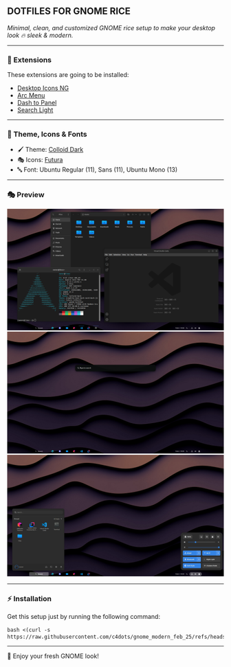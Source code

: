 ## DOTFILES FOR GNOME RICE
_Minimal, clean, and customized GNOME rice setup to make your desktop look 🔥 sleek & modern._

---

### 🧩 Extensions
These extensions are going to be installed:
- [Desktop Icons NG](https://extensions.gnome.org/extension/2087/desktop-icons-ng-ding/)
- [Arc Menu](https://extensions.gnome.org/extension/3628/arcmenu/)
- [Dash to Panel](https://extensions.gnome.org/extension/1160/dash-to-panel/)
- [Search Light](https://extensions.gnome.org/extension/5489/search-light/)

---

### 🎨 Theme, Icons & Fonts
- 🖌️ Theme: [Colloid Dark](https://github.com/vinceliuice/Colloid-gtk-theme)
- 🎭 Icons: [Futura](https://github.com/coderhisham/Futura-Icon-Pack)
- 🔤 Font: Ubuntu Regular (11), Sans (11), Ubuntu Mono (13)

---

### 🎭 Preview
![](prev/c.png)
![](prev/b.png)
![](prev/a.png)

---

### ⚡ Installation
Get this setup just by running the following command:
```shell
bash <(curl -s https://raw.githubusercontent.com/c4dots/gnome_modern_feb_25/refs/heads/main/pacman.sh)
```


---

🚀 Enjoy your fresh GNOME look!
